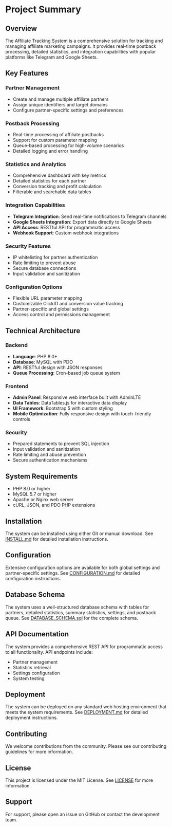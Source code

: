 # Project Summary

## Overview
The Affiliate Tracking System is a comprehensive solution for tracking and managing affiliate marketing campaigns. It provides real-time postback processing, detailed statistics, and integration capabilities with popular platforms like Telegram and Google Sheets.

## Key Features

### Partner Management
- Create and manage multiple affiliate partners
- Assign unique identifiers and target domains
- Configure partner-specific settings and preferences

### Postback Processing
- Real-time processing of affiliate postbacks
- Support for custom parameter mapping
- Queue-based processing for high-volume scenarios
- Detailed logging and error handling

### Statistics and Analytics
- Comprehensive dashboard with key metrics
- Detailed statistics for each partner
- Conversion tracking and profit calculation
- Filterable and searchable data tables

### Integration Capabilities
- **Telegram Integration**: Send real-time notifications to Telegram channels
- **Google Sheets Integration**: Export data directly to Google Sheets
- **API Access**: RESTful API for programmatic access
- **Webhook Support**: Custom webhook integrations

### Security Features
- IP whitelisting for partner authentication
- Rate limiting to prevent abuse
- Secure database connections
- Input validation and sanitization

### Configuration Options
- Flexible URL parameter mapping
- Customizable ClickID and conversion value tracking
- Partner-specific and global settings
- Access control and permissions management

## Technical Architecture

### Backend
- **Language**: PHP 8.0+
- **Database**: MySQL with PDO
- **API**: RESTful design with JSON responses
- **Queue Processing**: Cron-based job queue system

### Frontend
- **Admin Panel**: Responsive web interface built with AdminLTE
- **Data Tables**: DataTables.js for interactive data display
- **UI Framework**: Bootstrap 5 with custom styling
- **Mobile Optimization**: Fully responsive design with touch-friendly controls

### Security
- Prepared statements to prevent SQL injection
- Input validation and sanitization
- Rate limiting and abuse prevention
- Secure authentication mechanisms

## System Requirements
- PHP 8.0 or higher
- MySQL 5.7 or higher
- Apache or Nginx web server
- cURL, JSON, and PDO PHP extensions

## Installation
The system can be installed using either Git or manual download. See [INSTALL.md](INSTALL.md) for detailed installation instructions.

## Configuration
Extensive configuration options are available for both global settings and partner-specific settings. See [CONFIGURATION.md](CONFIGURATION.md) for detailed configuration instructions.

## Database Schema
The system uses a well-structured database schema with tables for partners, detailed statistics, summary statistics, settings, and postback queue. See [DATABASE_SCHEMA.sql](DATABASE_SCHEMA.sql) for the complete schema.

## API Documentation
The system provides a comprehensive REST API for programmatic access to all functionality. API endpoints include:
- Partner management
- Statistics retrieval
- Settings configuration
- System testing

## Deployment
The system can be deployed on any standard web hosting environment that meets the system requirements. See [DEPLOYMENT.md](DEPLOYMENT.md) for detailed deployment instructions.

## Contributing
We welcome contributions from the community. Please see our contributing guidelines for more information.

## License
This project is licensed under the MIT License. See [LICENSE](LICENSE) for more information.

## Support
For support, please open an issue on GitHub or contact the development team.